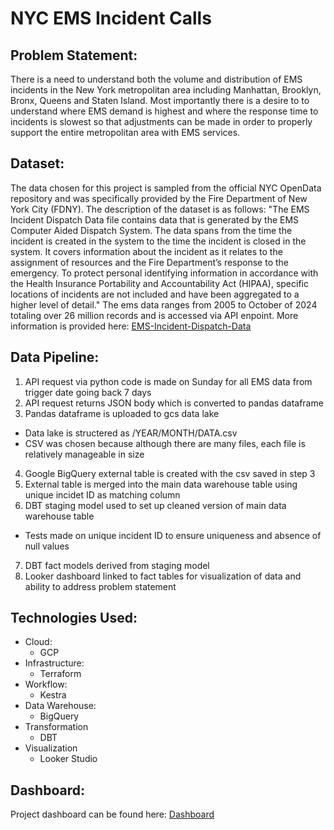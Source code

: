 # NYC EMS Incident Calls

## Problem Statement:
There is a need to understand both the volume and distribution of EMS incidents in the New York metropolitan area including Manhattan, Brooklyn, Bronx, Queens and Staten Island. Most importantly there is a desire to to understand where EMS demand is highest and where the response time to incidents is slowest so that adjustments can be made in order to properly support the entire metropolitan area with EMS services. 

## Dataset:
The data chosen for this project is sampled from the official NYC OpenData repository and was specifically provided by the Fire Department of New York City (FDNY). The description of the dataset is as follows: "The EMS Incident Dispatch Data file contains data that is generated by the EMS Computer Aided Dispatch System. The data spans from the time the incident is created in the system to the time the incident is closed in the system. It covers information about the incident as it relates to the assignment of resources and the Fire Department’s response to the emergency. To protect personal identifying information in accordance with the Health Insurance Portability and Accountability Act (HIPAA), specific locations of incidents are not included and have been aggregated to a higher level of detail." The ems data ranges from 2005 to October of 2024 totaling over 26 million records and is accessed via API enpoint. More information is provided here: [EMS-Incident-Dispatch-Data](https://data.cityofnewyork.us/Public-Safety/EMS-Incident-Dispatch-Data/76xm-jjuj/about_data)

## Data Pipeline:
1. API request via python code is made on Sunday for all EMS data from trigger date going back 7 days
2. API request returns JSON body which is converted to pandas dataframe
3. Pandas dataframe is uploaded to gcs data lake
 * Data lake is structered as /YEAR/MONTH/DATA.csv
 * CSV was chosen because although there are many files, each file is relatively manageable in size
4. Google BigQuery external table is created with the csv saved in step 3
5. External table is merged into the main data warehouse table using unique incidet ID as matching column
6. DBT staging model used to set up cleaned version of main data warehouse table
 * Tests made on unique incident ID to ensure uniqueness and absence of null values
7. DBT fact models derived from staging model
8. Looker dashboard linked to fact tables for visualization of data and ability to address problem statement

## Technologies Used:
* Cloud: 
    - GCP 
* Infrastructure:
    - Terraform
* Workflow:
    - Kestra
* Data Warehouse:
    - BigQuery
* Transformation
    - DBT
* Visualization
    - Looker Studio

## Dashboard:
Project dashboard can be found here: [Dashboard](https://lookerstudio.google.com/s/ifu3CpbM-yI)